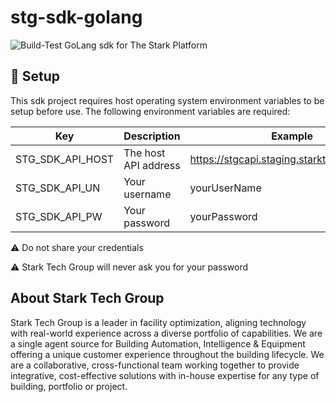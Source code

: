 # stg-sdk-golang
![Build-Test](https://github.com/Stark-Tech-Group/stg-sdk-golang/workflows/Go/badge.svg)
GoLang sdk for The Stark Platform

## :wrench: Setup 
This sdk project requires host operating system environment variables to be setup before use. The following environment variables are required:

| Key              	| Description          	| Example                                    |
|------------------	|----------------------	|------------------------------------------- |
| STG_SDK_API_HOST 	| The host API address 	| https://stgcapi.staging.starktechgroup.com |
| STG_SDK_API_UN   	| Your username        	| yourUserName                               |
| STG_SDK_API_PW   	| Your password        	| yourPassword                               |

:warning: Do not share your credentials

:warning: Stark Tech Group will never ask you for your password

## About Stark Tech Group
Stark Tech Group is a leader in facility optimization, aligning technology with real-world experience across a diverse portfolio of capabilities. We are a single agent source for Building Automation, Intelligence & Equipment offering a unique customer experience throughout the building lifecycle. We are a collaborative, cross-functional team working together to provide integrative, cost-effective solutions with in-house expertise for any type of building, portfolio or project.

